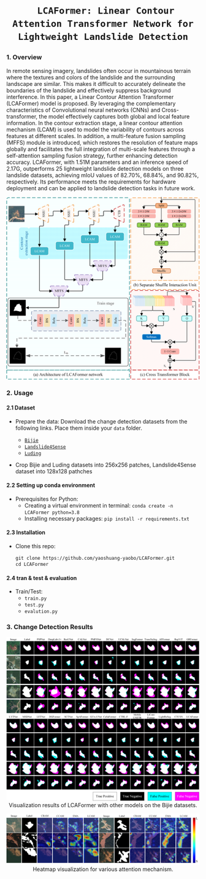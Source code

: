 # <p align=center>` LCAFormer: Linear Contour Attention Transformer Network for Lightweight Landslide Detection`</p>

### 1. Overview

In remote sensing imagery, landslides often occur in mountainous terrain where the textures and colors of the landslide and the surrounding landscape are similar. This makes it difficult to accurately delineate the boundaries of the landslide and effectively suppress background interference. In this paper, a Linear Contour Attention Transformer (LCAFormer) model is proposed. By leveraging the complementary characteristics of Convolutional neural networks (CNNs) and Cross-transformer, the model effectively captures both global and local feature information. In the contour extraction stage, a linear contour attention mechanism (LCAM) is used to model the variability of contours across features at different scales. In addition, a multi-feature fusion sampling (MFFS) module is introduced, which restores the resolution of feature maps globally and facilitates the full integration of multi-scale features through a self-attention sampling fusion strategy, further enhancing detection accuracy. LCAFormer, with 1.51M parameters and an inference speed of 2.17G, outperforms 25 lightweight landslide detection models on three landslide datasets, achieving mIoU values of 82.70%, 68.84%, and 90.82%, respectively. Its performance meets the requirements for hardware deployment and can be applied to landslide detection tasks in future work.

<p align="center">
    <img src="Figs/Figure1.png"/> <br />
</p>

### 2. Usage
#### 2.1 Dataset
+ Prepare the data:
    Download the change detection datasets from the following links. Place them inside your `data` folder.

  - [`Bijie`](http://gpcv.whu.edu.cn/data/Bijie_pages.html)
  - [`Landslide4Sense`](https://github.com/iarai/Landslide4Sense-2022)
  - [`Luding`](https://doi.org/10.1109/TGRS.2023.3321716)

- Crop Bijie and Luding datasets into 256x256 patches, Landslide4Sense dataset into 128x128 pathches 

#### 2.2 Setting up conda environment
+ Prerequisites for Python:
    - Creating a virtual environment in terminal: `conda create -n LCAFormer python=3.8`
    - Installing necessary packages: `pip install -r requirements.txt `
      
#### 2.3 Installation
+ Clone this repo:
    ```shell
    git clone https://github.com/yaoshuang-yaobo/LCAFormer.git
    cd LCAFormer
    ```
#### 2.4 tran & test & evaluation
+ Train/Test:
   - `train.py`
   - `test.py`
   - `evalution.py`

### 3. Change Detection Results
<p align="center">
    <img src="Figs/Figure2.png"/> <br />
    Visualization results of LCAFormer with other models on the Bijie datasets.
</p>

<p align="center">
    <img src="Figs/Figure3.png"/> <br />
   Heatmap visualization for various attention mechanism.
</p>
